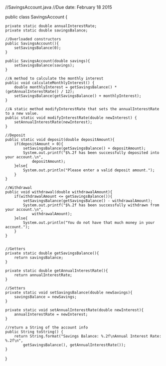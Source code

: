 
//SavingsAccount.java
//Due date: February 18 2015

public class SavingsAccount {

	private static double annualInterestRate;
	private static double savingsBalance;

	//Overloaded constructors
	public SavingsAccount(){
		setSavingsBalance(0);
	}

	public SavingsAccount(double savings){
		setSavingsBalance(savings);
	}

	//A method to calculate the monthly interest 
	public void calculateMonthlyInterest() {
		double monthlyInterest = getSavingsBalance() * (getAnnualInterestRate() / 12);
		setSavingsBalance(getSavingsBalance() + monthlyInterest);
	}

	//A static method modifyInterestRate that sets the annualInterestRate to a new value. 
	public static void modifyInterestRate(double newInterest) {
		setAnnualInterestRate(newInterest);
	}

	//Deposit
	public static void deposit(double depositAmount){
		if(depositAmount > 0){
			setSavingsBalance(getSavingsBalance() + depositAmount);
			System.out.printf("$%.2f has been successfully deposited into your account.\n", 
				depositAmount);
		}else{
			System.out.println("Please enter a valid deposit amount.");
		}
	}

	//Withdrawal
	public void withdrawal(double withdrawalAmount){
		if(withdrawalAmount <= getSavingsBalance()){
			setSavingsBalance(getSavingsBalance() - withdrawalAmount);
			System.out.printf("$%.2f has been successfully withdrawn from your account.\n", 
				withdrawalAmount);
		}else{
			System.out.println("You do not have that much money in your account.");
		}
	}


	//Getters
	private static double getSavingsBalance(){
		return savingsBalance;
	}

	private static double getAnnualInterestRate(){
		return annualInterestRate;
	}

	//Setters
	private static void setSavingsBalance(double newSavings){
		savingsBalance = newSavings;
	}

	private static void setAnnualInterestRate(double newInterest){
		annualInterestRate = newInterest;
	}

	//return a String of the account info
	public String toString() {
		return String.format("Savings Balance: %.2f\nAnnual Interest Rate: %.2f\n", 
			getSavingsBalance(), getAnnualInterestRate());
	}


}
